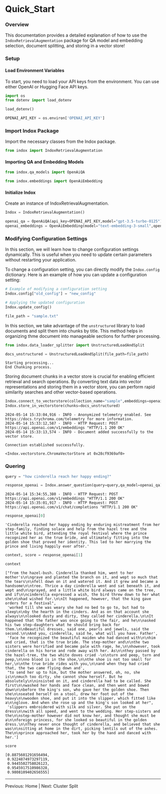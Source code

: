 # Quick\_Start

### Overview

This documentation provides a detailed explanation of how to use the `IndoxRetrievalAugmentation` package for QA model and embedding selection, document splitting, and storing in a vector store!

### Setup

#### Load Environment Variables

To start, you need to load your API keys from the environment. You can use either OpenAI or Hugging Face API keys.

```python
import os
from dotenv import load_dotenv

load_dotenv()

OPENAI_API_KEY = os.environ['OPENAI_API_KEY']
```

### Import Indox Package

Import the necessary classes from the Indox package.

```python
from indox import IndoxRetrievalAugmentation
```

#### Importing QA and Embedding Models

```python
from indox.qa_models import OpenAiQA
```

```python
from indox.embeddings import OpenAiEmbedding
```

#### Initialize Indox

Create an instance of IndoxRetrievalAugmentation.

```python
Indox = IndoxRetrievalAugmentation()
```

```python
openai_qa = OpenAiQA(api_key=OPENAI_API_KEY,model="gpt-3.5-turbo-0125")
openai_embeddings = OpenAiEmbedding(model="text-embedding-3-small",openai_api_key=OPENAI_API_KEY)
```

### Modifying Configuration Settings

In this section, we will learn how to change configuration settings dynamically. This is useful when you need to update certain parameters without restarting your application.

To change a configuration setting, you can directly modify the `Indox.config` dictionary. Here is an example of how you can update a configuration setting:

```python
# Example of modifying a configuration setting
Indox.config["old_config"] = "new_config"

# Applying the updated configuration
Indox.update_config()
```

```python
file_path = "sample.txt"
```

In this section, we take advantage of the `unstructured` library to load documents and split them into chunks by title. This method helps in organizing thme document into manageable sections for further processing.

```python
from indox.data_loader_splitter import UnstructuredLoadAndSplit
```

```python
docs_unstructured = UnstructuredLoadAndSplit(file_path=file_path)
```

```
Starting processing...
End Chunking process.
```

Storing document chunks in a vector store is crucial for enabling efficient retrieval and search operations. By converting text data into vector representations and storing them in a vector store, you can perform rapid similarity searches and other vector-based operations.

```python
Indox.connect_to_vectorstore(collection_name="sample",embeddings=openai_embeddings)
Indox.store_in_vectorstore(chunks=docs_unstructured)
```

```
2024-05-14 15:33:04,916 - INFO - Anonymized telemetry enabled. See                     https://docs.trychroma.com/telemetry for more information.
2024-05-14 15:33:12,587 - INFO - HTTP Request: POST https://api.openai.com/v1/embeddings "HTTP/1.1 200 OK"
2024-05-14 15:33:13,574 - INFO - Document added successfully to the vector store.

Connection established successfully.

<Indox.vectorstore.ChromaVectorStore at 0x28cf9369af0>
```

### Quering

```python
query = "how cinderella reach her happy ending?"
```

```python
response_openai = Indox.answer_question(query=query,qa_model=openai_qa)
```

```
2024-05-14 15:34:55,380 - INFO - HTTP Request: POST https://api.openai.com/v1/embeddings "HTTP/1.1 200 OK"
2024-05-14 15:35:01,917 - INFO - HTTP Request: POST https://api.openai.com/v1/chat/completions "HTTP/1.1 200 OK"
```

```python
response_openai[0]
```

```
'Cinderella reached her happy ending by enduring mistreatment from her step-family, finding solace and help from the hazel tree and the little white bird, attending the royal festival where the prince recognized her as the true bride, and ultimately fitting into the golden shoe that proved her identity. This led to her marrying the prince and living happily ever after.'
```

```python
context, score = response_openai[1]
```

```python
context
```

```
["from the hazel-bush. Cinderella thanked him, went to her mother's\n\ngrave and planted the branch on it, and wept so much that the tears\n\nfell down on it and watered it. And it grew and became a handsome\n\ntree. Thrice a day cinderella went and sat beneath it, and wept and\n\nprayed, and a little white bird always came on the tree, and if\n\ncinderella expressed a wish, the bird threw down to her what she\n\nhad wished for.\n\nIt happened, however, that the king gave orders for a festival",
 'worked till she was weary she had no bed to go to, but had to sleep\n\nby the hearth in the cinders. And as on that account she always\n\nlooked dusty and dirty, they called her cinderella.\n\nIt happened that the father was once going to the fair, and he\n\nasked his two step-daughters what he should bring back for them.\n\nBeautiful dresses, said one, pearls and jewels, said the second.\n\nAnd you, cinderella, said he, what will you have. Father',
 'face he recognized the beautiful maiden who had danced with\n\nhim and cried, that is the true bride. The step-mother and\n\nthe two sisters were horrified and became pale with rage, he,\n\nhowever, took cinderella on his horse and rode away with her. As\n\nthey passed by the hazel-tree, the two white doves cried -\n\nturn and peep, turn and peep,\n\nno blood is in the shoe,\n\nthe shoe is not too small for her,\n\nthe true bride rides with you,\n\nand when they had cried that, the two came flying down and',
 "to send her up to him, but the mother answered, oh, no, she is\n\nmuch too dirty, she cannot show herself. But he absolutely\n\ninsisted on it, and cinderella had to be called. She first\n\nwashed her hands and face clean, and then went and bowed down\n\nbefore the king's son, who gave her the golden shoe. Then she\n\nseated herself on a stool, drew her foot out of the heavy\n\nwooden shoe, and put it into the slipper, which fitted like a\n\nglove. And when she rose up and the king's son looked at her",
 'slippers embroidered with silk and silver. She put on the dress\n\nwith all speed, and went to the wedding. Her step-sisters and the\n\nstep-mother however did not know her, and thought she must be a\n\nforeign princess, for she looked so beautiful in the golden dress.\n\nThey never once thought of cinderella, and believed that she was\n\nsitting at home in the dirt, picking lentils out of the ashes. The\n\nprince approached her, took her by the hand and danced with her.']
```

```python
score
```

```
[0.8875601291656494,
 0.9224874973297119,
 0.9445502758026123,
 0.9545917510986328,
 0.9808109402656555]
```

***

Previous: Home | Next: Cluster Split
